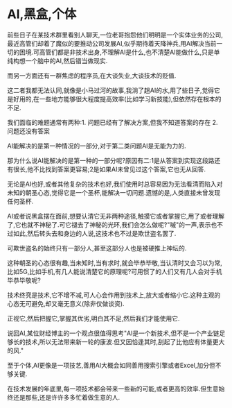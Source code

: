 # AI,黑盒,个体

前些日子在某技术群里看别人聊天,一位老哥抱怨他们明明是一个实体业务的公司,最近高管们却着了魔似的要推动公司发展AI,似乎期待着天降神兵,用AI解决当前一切的困境.可高管们都是非技术出身,不理解AI是什么,也不清楚AI能做什么,只是单纯构想一个脑中的AI,然后错当做现实.

而另一方面还有一群焦虑的程序员,在大谈失业,大谈技术的贬值.

这二者我都无法认同,就像是小马过河的故事,我淌了趟AI的水,用了些日子,觉得它是好用的,在一些地方能够很大程度提高效率(比如学习新技能),但依然存在根本的不足.

我们面临的难题通常有两种:1. 问题已经有了解决方案,但我不知道答案的存在 2. 问题还没有答案

AI能解决的是第一种情况的一部分,对于第二类问题AI是无能为力的.

那为什么说AI能解决的是第一种的一部分呢?原因有二:1是从答案到实现这段路还有很长,他不比找到答案更容易;2是如果AI未曾见过这个答案,它也无从回答.

无论是AI也好,或者其他复杂的技术也好,我们使用时总容易因为无法看清而陷入对未知的朝圣心态,觉得它是一个圣杯,能解决一切问题.遗憾的是,人类直接未曾发现任何圣杯.

AI或者说黑盒摆在面前,想要认清它无非两种途径,触摸它或者掌握它,用了或者理解了,它也就不神秘了.可它褪去了神秘的光环,我们会怎么做呢?"嘁"的一声,表示也不过如此,然后转头去和身边的人说,这技术也不过是欺世盗名罢了.

可欺世盗名的始终只有一部分人,甚至这部分人也是被硬推上神坛的.

这种朝圣的心态很有趣,当未知时,当有求时,就会毕恭毕敬,当认清时又会习以为常,比如5G,比如手机,有几人能说清楚它的原理呢?可用惯了的人们又有几人会对手机毕恭毕敬呢?

技术终究是技术,它不增不减,可人心会作用到技术上,放大或者缩小它.这种主观的心态无可避免,却又毫无意义(除非仅做谈资).

正视它,然后把握它,掌握其优劣,明白其不足,然后我们才能使用它.

说回AI,某位财经博主的一个观点很值得思考"AI是一个新技术,但不是一个产业链足够长的技术,所以无法带来新一轮的康波.但又因恰逢其时,刮起了比他应有体量更大的风."

至于个体,AI更像是一项技艺,善用AI大概会如同善用搜索引擎或者Excel,加分但不够关键.

在技术发展的年底里,每一项技术都会带来一些新的可能,或者更高的效率.但生意始终还是那些,还是许许多多忙着做生意的人.
